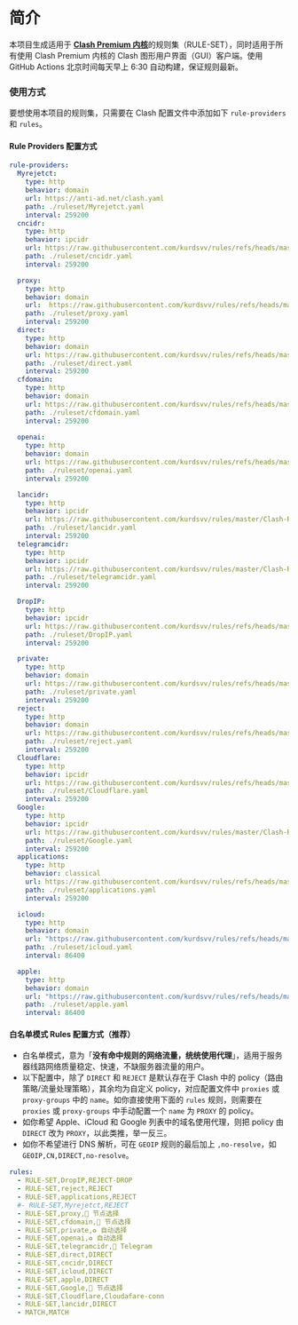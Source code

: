# 简介

本项目生成适用于 [**Clash Premium 内核**](https://github.com/Dreamacro/clash/releases/tag/premium)的规则集（RULE-SET），同时适用于所有使用 Clash Premium 内核的 Clash 图形用户界面（GUI）客户端。使用 GitHub Actions 北京时间每天早上 6:30 自动构建，保证规则最新。




### 使用方式

要想使用本项目的规则集，只需要在 Clash 配置文件中添加如下 `rule-providers` 和 `rules`。

#### Rule Providers 配置方式

```yaml
rule-providers:
  Myrejetct:
    type: http
    behavior: domain
    url: https://anti-ad.net/clash.yaml
    path: ./ruleset/Myrejetct.yaml
    interval: 259200
  cncidr:
    type: http
    behavior: ipcidr
    url: https://raw.githubusercontent.com/kurdsvv/rules/refs/heads/master/Clash-Rule/cncidr.txt
    path: ./ruleset/cncidr.yaml
    interval: 259200

  proxy:
    type: http
    behavior: domain
    url:  https://raw.githubusercontent.com/kurdsvv/rules/refs/heads/master/Clash-Rule/proxy.txt
    path: ./ruleset/proxy.yaml
    interval: 259200
  direct:
    type: http
    behavior: domain
    url: https://raw.githubusercontent.com/kurdsvv/rules/refs/heads/master/Clash-Rule/direct.txt
    path: ./ruleset/direct.yaml
    interval: 259200
  cfdomain:
    type: http
    behavior: domain
    url: https://raw.githubusercontent.com/kurdsvv/rules/refs/heads/master/Clash-Rule/cf-domain.txt
    path: ./ruleset/cfdomain.yaml
    interval: 259200
    
  openai:
    type: http
    behavior: domain
    url: https://raw.githubusercontent.com/kurdsvv/rules/refs/heads/master/Clash-Rule/openai.txt
    path: ./ruleset/openai.yaml
    interval: 259200    

  lancidr:
    type: http
    behavior: ipcidr
    url: https://raw.githubusercontent.com/kurdsvv/rules/master/Clash-Rule/lancidr.txt
    path: ./ruleset/lancidr.yaml
    interval: 259200
  telegramcidr:
    type: http
    behavior: ipcidr
    url: https://raw.githubusercontent.com/kurdsvv/rules/master/Clash-Rule/telegramcidr.txt
    path: ./ruleset/telegramcidr.yaml
    interval: 259200

  DropIP:
    type: http
    behavior: ipcidr
    url: https://raw.githubusercontent.com/kurdsvv/rules/refs/heads/master/Clash-Rule/DropIP.txt
    path: ./ruleset/DropIP.yaml
    interval: 259200

  private:
    type: http
    behavior: domain
    url: https://raw.githubusercontent.com/kurdsvv/rules/refs/heads/master/Clash-Rule/private.txt
    path: ./ruleset/private.yaml
    interval: 259200
  reject:
    type: http
    behavior: domain
    url: https://raw.githubusercontent.com/kurdsvv/rules/refs/heads/master/Clash-Rule/Reject.txt
    path: ./ruleset/reject.yaml
    interval: 259200
  Cloudflare:
    type: http
    behavior: ipcidr
    url: https://raw.githubusercontent.com/kurdsvv/rules/refs/heads/master/Clash-Rule/Cloudflare.txt
    path: ./ruleset/Cloudflare.yaml
    interval: 259200
  Google:
    type: http
    behavior: ipcidr
    url: https://raw.githubusercontent.com/kurdsvv/rules/master/Clash-Rule/Google.txt
    path: ./ruleset/Google.yaml
    interval: 259200
  applications:
    type: http
    behavior: classical
    url: https://raw.githubusercontent.com/kurdsvv/rules/refs/heads/master/Clash-Rule/applications.txt
    path: ./ruleset/applications.yaml
    interval: 259200

  icloud:
    type: http
    behavior: domain
    url: "https://raw.githubusercontent.com/kurdsvv/rules/refs/heads/master/Clash-Rule/icloud.txt"
    path: ./ruleset/icloud.yaml
    interval: 86400

  apple:
    type: http
    behavior: domain
    url: "https://raw.githubusercontent.com/kurdsvv/rules/refs/heads/master/Clash-Rule/apple.txt"
    path: ./ruleset/apple.yaml
    interval: 86400
```

#### 白名单模式 Rules 配置方式（推荐）

- 白名单模式，意为「**没有命中规则的网络流量，统统使用代理**」，适用于服务器线路网络质量稳定、快速，不缺服务器流量的用户。
- 以下配置中，除了 `DIRECT` 和 `REJECT` 是默认存在于 Clash 中的 policy（路由策略/流量处理策略），其余均为自定义 policy，对应配置文件中 `proxies` 或 `proxy-groups` 中的 `name`。如你直接使用下面的 `rules` 规则，则需要在 `proxies` 或 `proxy-groups` 中手动配置一个 `name` 为 `PROXY` 的 policy。
- 如你希望 Apple、iCloud 和 Google 列表中的域名使用代理，则把 policy 由 `DIRECT` 改为 `PROXY`，以此类推，举一反三。
- 如你不希望进行 DNS 解析，可在 `GEOIP` 规则的最后加上 `,no-resolve`，如 `GEOIP,CN,DIRECT,no-resolve`。

```yaml
rules:
  - RULE-SET,DropIP,REJECT-DROP
  - RULE-SET,reject,REJECT
  - RULE-SET,applications,REJECT
  #- RULE-SET,Myrejetct,REJECT
  - RULE-SET,proxy,🚀 节点选择
  - RULE-SET,cfdomain,🚀 节点选择
  - RULE-SET,private,♻️ 自动选择
  - RULE-SET,openai,♻️ 自动选择
  - RULE-SET,telegramcidr,🌈 Telegram
  - RULE-SET,direct,DIRECT
  - RULE-SET,cncidr,DIRECT
  - RULE-SET,icloud,DIRECT
  - RULE-SET,apple,DIRECT
  - RULE-SET,Google,🚀 节点选择
  - RULE-SET,Cloudflare,Cloudafare-conn
  - RULE-SET,lancidr,DIRECT
  - MATCH,MATCH
```



